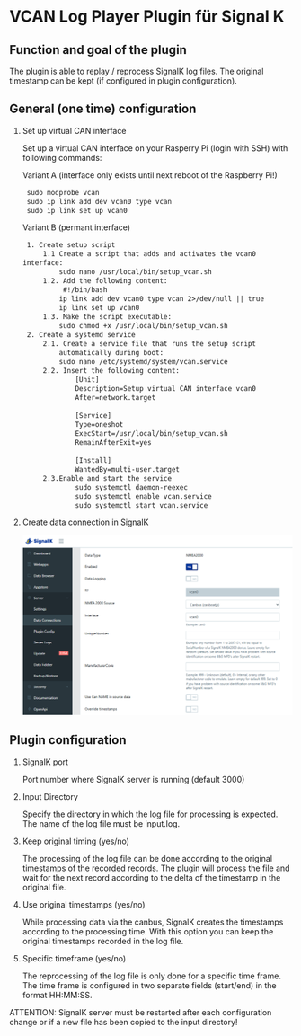 # VCAN Log Player Plugin für Signal K

## Function and goal of the plugin

The plugin is able to replay / reprocess SignalK log files. The original timestamp can be kept (if configured in plugin configuration).

## General (one time) configuration

1. Set up virtual CAN interface

    Set up a virtual CAN interface on your Rasperry Pi (login with SSH) with following commands:

    Variant A (interface only exists until next reboot of the Raspberry Pi!) 

        sudo modprobe vcan
        sudo ip link add dev vcan0 type vcan
        sudo ip link set up vcan0

    Variant B (permant interface)

        1. Create setup script
            1.1 Create a script that adds and activates the vcan0 interface:
                sudo nano /usr/local/bin/setup_vcan.sh
            1.2. Add the following content:
                 #!/bin/bash
                ip link add dev vcan0 type vcan 2>/dev/null || true
                ip link set up vcan0
            1.3. Make the script executable:
                sudo chmod +x /usr/local/bin/setup_vcan.sh
        2. Create a systemd service
            2.1. Create a service file that runs the setup script
                automatically during boot:
                sudo nano /etc/systemd/system/vcan.service
            2.2. Insert the following content:
                    [Unit]
                    Description=Setup virtual CAN interface vcan0
                    After=network.target

                    [Service]
                    Type=oneshot
                    ExecStart=/usr/local/bin/setup_vcan.sh
                    RemainAfterExit=yes

                    [Install]
                    WantedBy=multi-user.target
            2.3.Enable and start the service
                    sudo systemctl daemon-reexec
                    sudo systemctl enable vcan.service
                    sudo systemctl start vcan.service

2. Create data connection in SignalK

    ![Screenshot not available](https://raw.githubusercontent.com/formifan2002/signalk-vcan-logplayer/main/img/configure-dataconnection.png)

## Plugin configuration

1. SignalK port

    Port number where SignalK server is running (default 3000)

2. Input Directory

    Specify the directory in which the log file for processing is expected. The name of the log file must be input.log.

3. Keep original timing (yes/no)

    The processing of the log file can be done according to the original timestamps of the recorded records. The plugin will process the file and wait for the next record according to the delta of the timestamp in the original file.

4. Use original timestamps (yes/no)

    While processing data via the canbus, SignalK creates the timestamps according to the processing time. With this option you can keep the original timestamps recorded in the log file.

5. Specific timeframe (yes/no)
    
    The reprocessing of the log file is only done for a specific time frame. The time frame is configured in two separate fields (start/end) in the format HH:MM:SS. 

ATTENTION: SignalK server must be restarted after each configuration change or if a new file has been copied to the input directory!